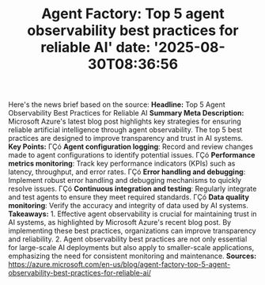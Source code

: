 ﻿---
title: "Agent Factory: Top 5 agent observability best practices for reliable AI'
date: '2025-08-30T08:36:56"
category: "Markets"
summary: ""
slug: "agent factory top 5 agent observability best practices for r"
source_urls:
  - "https://azure.microsoft.com/en-us/blog/agent-factory-top-5-agent-observability-best-practices-for-reliable-ai/"
seo:
  title: "Agent Factory: Top 5 agent observability best practices for reliable AI | Hash n Hedge'
  description: '"
  keywords: ["news", "markets", "brief"]
---
Here's the news brief based on the source:  **Headline:** Top 5 Agent Observability Best Practices for Reliable AI  **Summary Meta Description:** Microsoft Azure's latest blog post highlights key strategies for ensuring reliable artificial intelligence through agent observability. The top 5 best practices are designed to improve transparency and trust in AI systems.  **Key Points:**  ΓÇó **Agent configuration logging**: Record and review changes made to agent configurations to identify potential issues. ΓÇó **Performance metrics monitoring**: Track key performance indicators (KPIs) such as latency, throughput, and error rates. ΓÇó **Error handling and debugging**: Implement robust error handling and debugging mechanisms to quickly resolve issues. ΓÇó **Continuous integration and testing**: Regularly integrate and test agents to ensure they meet required standards. ΓÇó **Data quality monitoring**: Verify the accuracy and integrity of data used by AI systems.  **Takeaways:**  1. Effective agent observability is crucial for maintaining trust in AI systems, as highlighted by Microsoft Azure's recent blog post. By implementing these best practices, organizations can improve transparency and reliability. 2. Agent observability best practices are not only essential for large-scale AI deployments but also apply to smaller-scale applications, emphasizing the need for consistent monitoring and maintenance.  **Sources:**  https://azure.microsoft.com/en-us/blog/agent-factory-top-5-agent-observability-best-practices-for-reliable-ai/ 
